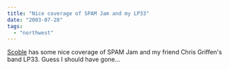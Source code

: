 ```yaml
---
title: "Nice coverage of SPAM Jam and my LP33"
date: "2003-07-28"
tags: 
  - "northwest"
---
```


[Scoble](http://radio.weblogs.com/0001011/2003/07/27.html#a3984 "The Scobleizer Weblog") has some nice coverage of SPAM Jam and my friend Chris Griffen's band LP33. Guess I should have gone...
